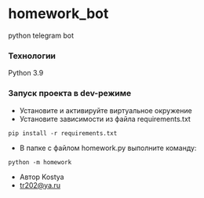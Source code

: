# homework_bot
python telegram bot
### Технологии
Python 3.9
### Запуск проекта в dev-режиме
- Установите и активируйте виртуальное окружение
- Установите зависимости из файла requirements.txt
```
pip install -r requirements.txt
``` 
- В папке с файлом homework.py выполните команду:
```
python -m homework
```
- Автор Kostya
- tr202@ya.ru
